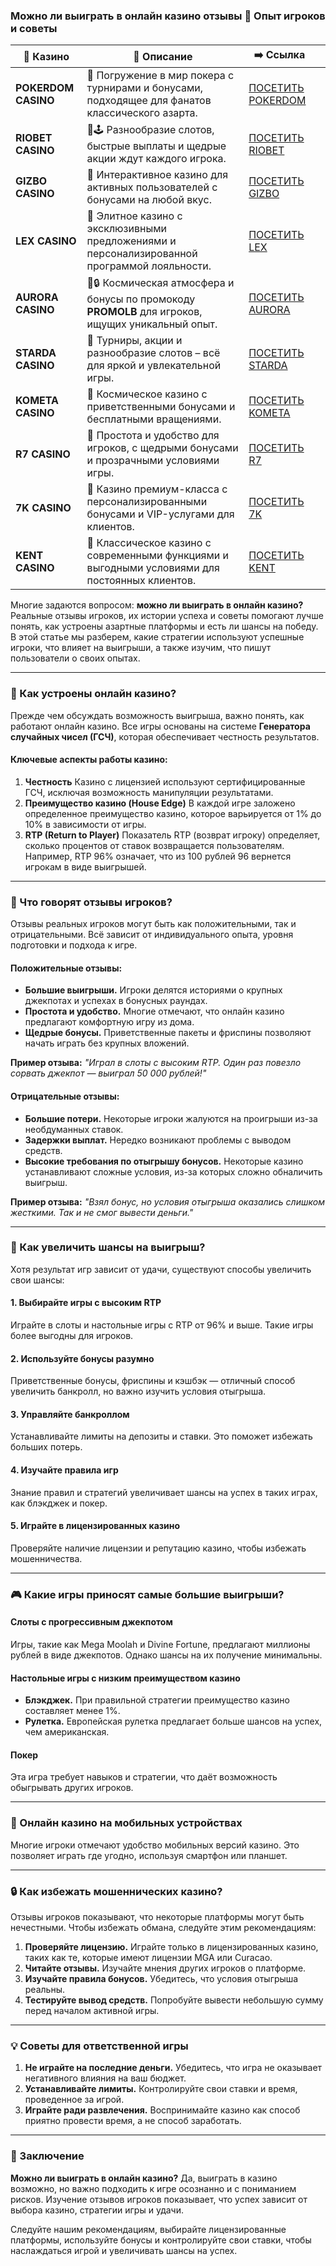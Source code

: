 ### Можно ли выиграть в онлайн казино отзывы 🤑 Опыт игроков и советы
| 🎰 Казино           | 📜 Описание                                                                                       | ➡️ Ссылка                                                                                          |   |
| ------------------- | ------------------------------------------------------------------------------------------------- | -------------------------------------------------------------------------------------------------- | - |
| **POKERDOM CASINO** | 🎲 Погружение в мир покера с турнирами и бонусами, подходящее для фанатов классического азарта.   | [ПОСЕТИТЬ POKERDOM](https://brandplay.link/FwVc4f)                                                 |   |
| **RIOBET CASINO**   | 🌟🕹️ Разнообразие слотов, быстрые выплаты и щедрые акции ждут каждого игрока.                    | [ПОСЕТИТЬ RIOBET](https://brandplay.link/TnjsxFvH)                                                 |   |
| **GIZBO CASINO**    | 🚀 Интерактивное казино для активных пользователей с бонусами на любой вкус.                      | [ПОСЕТИТЬ GIZBO](https://brandplay.link/rvzLrVLp)                                                  |   |
| **LEX CASINO**      | 🎰 Элитное казино с эксклюзивными предложениями и персонализированной программой лояльности.      | [ПОСЕТИТЬ LEX](https://brandplay.link/VMqNXPFs)                                                    |   |
| **AURORA CASINO**   | 🌌🔒 Космическая атмосфера и бонусы по промокоду **PROMOLB** для игроков, ищущих уникальный опыт. | [ПОСЕТИТЬ AURORA](https://10trafic-stat2.com/click/668546556bcc6313411604bc/6766/13031/subaccount) |   |
| **STARDA CASINO**   | 🌠 Турниры, акции и разнообразие слотов – всё для яркой и увлекательной игры.                     | [ПОСЕТИТЬ STARDA](https://brandplay.link/HDcDrxLk)                                                 |   |
| **KOMETA CASINO**   | 💫 Космическое казино с приветственными бонусами и бесплатными вращениями.                        | [ПОСЕТИТЬ KOMETA](https://brandplay.link/jHzFFYGv)                                                 |   |
| **R7 CASINO**       | 🎯 Простота и удобство для игроков, с щедрыми бонусами и прозрачными условиями игры.              | [ПОСЕТИТЬ R7](https://brandplay.link/dByFXP7h)                                                     |   |
| **7K CASINO**       | 💎 Казино премиум-класса с персонализированными бонусами и VIP-услугами для клиентов.             | [ПОСЕТИТЬ 7K](https://brandplay.link/dd46bNgD)                                                     |   |
| **KENT CASINO**     | 🎲 Классическое казино с современными функциями и выгодными условиями для постоянных клиентов.    | [ПОСЕТИТЬ KENT](https://brandplay.link/XRH1g6Vb)                                                   |   |
Многие задаются вопросом: **можно ли выиграть в онлайн казино?** Реальные отзывы игроков, их истории успеха и советы помогают лучше понять, как устроены азартные платформы и есть ли шансы на победу. В этой статье мы разберем, какие стратегии используют успешные игроки, что влияет на выигрыши, а также изучим, что пишут пользователи о своих опытах.

***

### 🎰 Как устроены онлайн казино?

Прежде чем обсуждать возможность выигрыша, важно понять, как работают онлайн казино. Все игры основаны на системе **Генератора случайных чисел (ГСЧ)**, которая обеспечивает честность результатов.

#### **Ключевые аспекты работы казино:**

1. **Честность**
   Казино с лицензией используют сертифицированные ГСЧ, исключая возможность манипуляции результатами.
2. **Преимущество казино (House Edge)**
   В каждой игре заложено определенное преимущество казино, которое варьируется от 1% до 10% в зависимости от игры.
3. **RTP (Return to Player)**
   Показатель RTP (возврат игроку) определяет, сколько процентов от ставок возвращается пользователям. Например, RTP 96% означает, что из 100 рублей 96 вернется игрокам в виде выигрышей.

***

### 📝 Что говорят отзывы игроков?

Отзывы реальных игроков могут быть как положительными, так и отрицательными. Всё зависит от индивидуального опыта, уровня подготовки и подхода к игре.

#### **Положительные отзывы:**

* **Большие выигрыши.** Игроки делятся историями о крупных джекпотах и успехах в бонусных раундах.
* **Простота и удобство.** Многие отмечают, что онлайн казино предлагают комфортную игру из дома.
* **Щедрые бонусы.** Приветственные пакеты и фриспины позволяют начать играть без крупных вложений.

**Пример отзыва:**
*"Играл в слоты с высоким RTP. Один раз повезло сорвать джекпот — выиграл 50 000 рублей!"*

#### **Отрицательные отзывы:**

* **Большие потери.** Некоторые игроки жалуются на проигрыши из-за необдуманных ставок.
* **Задержки выплат.** Нередко возникают проблемы с выводом средств.
* **Высокие требования по отыгрышу бонусов.** Некоторые казино устанавливают сложные условия, из-за которых сложно обналичить выигрыш.

**Пример отзыва:**
*"Взял бонус, но условия отыгрыша оказались слишком жесткими. Так и не смог вывести деньги."*

***

### 🌟 Как увеличить шансы на выигрыш?

Хотя результат игр зависит от удачи, существуют способы увеличить свои шансы:

#### **1. Выбирайте игры с высоким RTP**

Играйте в слоты и настольные игры с RTP от 96% и выше. Такие игры более выгодны для игроков.

#### **2. Используйте бонусы разумно**

Приветственные бонусы, фриспины и кэшбэк — отличный способ увеличить банкролл, но важно изучить условия отыгрыша.

#### **3. Управляйте банкроллом**

Устанавливайте лимиты на депозиты и ставки. Это поможет избежать больших потерь.

#### **4. Изучайте правила игр**

Знание правил и стратегий увеличивает шансы на успех в таких играх, как блэкджек и покер.

#### **5. Играйте в лицензированных казино**

Проверяйте наличие лицензии и репутацию казино, чтобы избежать мошенничества.

***

### 🎮 Какие игры приносят самые большие выигрыши?

#### **Слоты с прогрессивным джекпотом**

Игры, такие как Mega Moolah и Divine Fortune, предлагают миллионы рублей в виде джекпотов. Однако шансы на их получение минимальны.

#### **Настольные игры с низким преимуществом казино**

* **Блэкджек.** При правильной стратегии преимущество казино составляет менее 1%.
* **Рулетка.** Европейская рулетка предлагает больше шансов на успех, чем американская.

#### **Покер**

Эта игра требует навыков и стратегии, что даёт возможность обыгрывать других игроков.

***

### 📱 Онлайн казино на мобильных устройствах

Многие игроки отмечают удобство мобильных версий казино. Это позволяет играть где угодно, используя смартфон или планшет.

***

### 🔒 Как избежать мошеннических казино?

Отзывы игроков показывают, что некоторые платформы могут быть нечестными. Чтобы избежать обмана, следуйте этим рекомендациям:

1. **Проверяйте лицензию.** Играйте только в лицензированных казино, таких как те, которые имеют лицензии MGA или Curacao.
2. **Читайте отзывы.** Изучайте мнения других игроков о платформе.
3. **Изучайте правила бонусов.** Убедитесь, что условия отыгрыша реальны.
4. **Тестируйте вывод средств.** Попробуйте вывести небольшую сумму перед началом активной игры.

***

### 💡 Советы для ответственной игры

1. **Не играйте на последние деньги.** Убедитесь, что игра не оказывает негативного влияния на ваш бюджет.
2. **Устанавливайте лимиты.** Контролируйте свои ставки и время, проведенное за игрой.
3. **Играйте ради развлечения.** Воспринимайте казино как способ приятно провести время, а не способ заработать.

***

### 🎯 Заключение

**Можно ли выиграть в онлайн казино?** Да, выиграть в казино возможно, но важно подходить к игре осознанно и с пониманием рисков. Изучение отзывов игроков показывает, что успех зависит от выбора казино, стратегии игры и удачи.

Следуйте нашим рекомендациям, выбирайте лицензированные платформы, используйте бонусы и контролируйте свои ставки, чтобы наслаждаться игрой и увеличивать шансы на успех.
